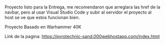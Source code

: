Proyecto listo para la Entrega, me recomendaron que arreglara las href de la navbar, pero al usar Visual Studio Code y subir al servidor el proyecto al host
se ve que estos funcionan bien.

Proyecto Basado en Warhammer 40K

Link de la pagina: https://pyrotechnic-sand.000webhostapp.com/index.html
